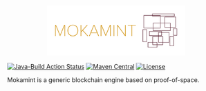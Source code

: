 <p align="center"><img width="320" src="pics/mokamint_logo.png" alt="Mokamint logo"></p>

[![Java-Build Action Status](https://github.com/Mokamint-chain/mokamint/workflows/Java-Build/badge.svg)](https://github.com/Mokamint-chain/mokamint/actions)
[![Maven Central](https://img.shields.io/maven-central/v/io.mokamint/mokamint.svg?label=Maven%20Central)](https://search.maven.org/search?q=g:%22io.mokamint%22)
[![License](https://img.shields.io/badge/License-Apache%202.0-blue.svg)](http://www.apache.org/licenses/LICENSE-2.0.html)

Mokamint is a generic blockchain engine based on proof-of-space.
